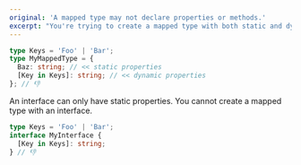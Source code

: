 ```yaml
---
original: 'A mapped type may not declare properties or methods.'
excerpt: "You're trying to create a mapped type with both static and dynamic properties."
---
```


```ts
type Keys = 'Foo' | 'Bar';
type MyMappedType = {
  Baz: string; // << static properties
  [Key in Keys]: string; // << dynamic properties
}; // 👎
```

An interface can only have static properties. You cannot create a mapped type with an interface.

```ts
type Keys = 'Foo' | 'Bar';
interface MyInterface {
  [Key in Keys]: string;
} // 👎
```

